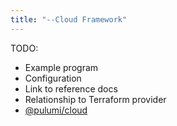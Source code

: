 ```yaml
---
title: "--Cloud Framework"
---
```


TODO: 
* Example program
* Configuration
* Link to reference docs
* Relationship to Terraform provider
* [@pulumi/cloud](../packages/pulumi-cloud)